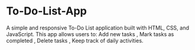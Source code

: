 # To-Do-List-App
A simple and responsive To-Do List application built with HTML, CSS, and JavaScript. This app allows users to:  Add new tasks ,  Mark tasks as completed ,  Delete tasks , Keep track of daily activities.
